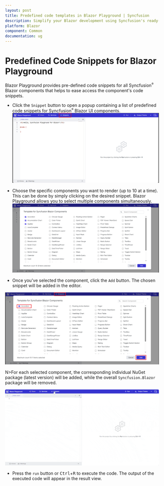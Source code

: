 ```yaml
---
layout: post
title: Predefined code templates in Blazor Playground | Syncfusion
description: Simplify your Blazor development using Syncfusion's ready-to-use code templates in the Blazor Playground. 
platform: Blazor
component: Common
documentation: ug
---
```


# Predefined Code Snippets for Blazor Playground
Blazor Playground provides pre-defined code snippets for all Syncfusion<sup style="font-size:70%">&reg;</sup> Blazor components that helps to ease access the component's code snippets.  

* Click the `Snippet` button to open a popup containing a list of predefined code snippets for Syncfusion<sup style="font-size:70%">&reg;</sup> Blazor UI components.
![Blazor Playground with pre-configured code snippet](./images/Click_Snippet.png)

* Choose the specific components you want to render (up to 10 at a time). This can be done by simply clicking on the desired snippet. Blazor Playground allows you to select multiple components simultaneously.
![Blazor Playground with selecting a component](./images/Select_Component.png)

* Once you've selected the component, click the `Add` button. The chosen snippet will be added in the editor.

![Blazor Playground with code snippets](./images/Add_Snippets.png)

N>For each selected component, the corresponding individual NuGet package (latest version) will be added, while the overall `Syncfusion.Blazor` package will be removed.

![Selected snippet output](./images/Snippet_Output.gif)

* Press the `run` button or <kbd>Ctrl</kbd>+<kbd>R</kbd> to execute the code. The output of the executed code will appear in the result view.